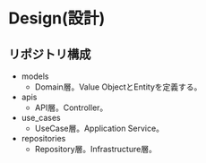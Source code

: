 # Design(設計)

## リポジトリ構成

- models
  - Domain層。Value ObjectとEntityを定義する。
- apis
  - API層。Controller。
- use_cases
  - UseCase層。Application Service。
- repositories
  - Repository層。Infrastructure層。
